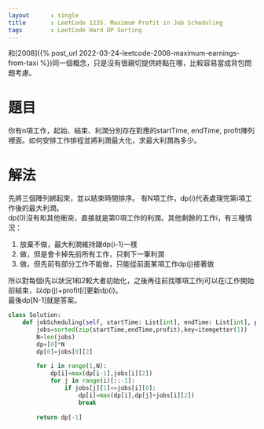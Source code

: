 ```yaml
---
layout      : single
title       : LeetCode 1235. Maximum Profit in Job Scheduling
tags 		: LeetCode Hard DP Sorting
---
```

和[2008]({% post_url 2022-03-24-leetcode-2008-maximum-earnings-from-taxi %})同一個概念，只是沒有很親切提供終點在哪，比較容易當成背包問題考慮。

# 題目
你有n項工作，起始、結束、利潤分別存在對應的startTime, endTime, profit陣列裡面。如何安排工作排程並將利潤最大化，求最大利潤為多少。

# 解法
先將三個陣列綁起來，並以結束時間排序。
有N項工作，dp(i)代表處理完第i項工作後的最大利潤。  
dp(0)沒有和其他衝突，直接就是第0項工作的利潤。其他剩餘的工作i，有三種情況：  
1. 放棄不做，最大利潤維持跟dp(i-1)一樣  
2. 做，但是會卡掉先前所有工作，只剩下一筆利潤  
3. 做，但先前有部分工作不能做，只能從前面某項工作dp(j)接著做

所以對每個i先以狀況1和2較大者初始化，之後再往前找哪項工作j可以在i工作開始前結束，以dp(j)+profit[i]更新dp(i)。  
最後dp[N-1]就是答案。

```python
class Solution:
    def jobScheduling(self, startTime: List[int], endTime: List[int], profit: List[int]) -> int:    
        jobs=sorted(zip(startTime,endTime,profit),key=itemgetter(1))
        N=len(jobs)
        dp=[0]*N
        dp[0]=jobs[0][2]
        
        for i in range(1,N):
            dp[i]=max(dp[i-1],jobs[i][2])
            for j in range(i)[::-1]:
                if jobs[j][1]<=jobs[i][0]:
                    dp[i]=max(dp[i],dp[j]+jobs[i][2])
                    break
            
        return dp[-1]
```

